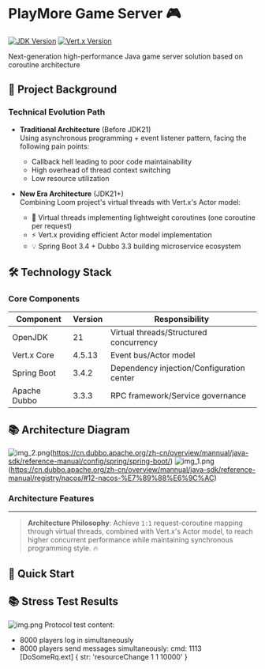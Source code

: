 # PlayMore Game Server 🎮

[![JDK Version](https://img.shields.io/badge/JDK-21-blue)](https://openjdk.org/projects/jdk/21/)
[![Vert.x Version](https://img.shields.io/badge/Vert.x-4.5-red)](https://vertx.io/)

Next-generation high-performance Java game server solution based on coroutine architecture

## 📖 Project Background

### Technical Evolution Path

- **Traditional Architecture** (Before JDK21)  
  Using asynchronous programming + event listener pattern, facing the following pain points:
    - Callback hell leading to poor code maintainability
    - High overhead of thread context switching
    - Low resource utilization

- **New Era Architecture** (JDK21+)  
  Combining Loom project's virtual threads with Vert.x's Actor model:
    - 🚀 Virtual threads implementing lightweight coroutines (one coroutine per request)
    - ⚡ Vert.x providing efficient Actor model implementation
    - 💡 Spring Boot 3.4 + Dubbo 3.3 building microservice ecosystem

## 🛠️ Technology Stack

### Core Components

| Component    | Version | Responsibility                            |
|--------------|---------|-------------------------------------------|
| OpenJDK      | 21      | Virtual threads/Structured concurrency    |
| Vert.x Core  | 4.5.13  | Event bus/Actor model                     |
| Spring Boot  | 3.4.2   | Dependency injection/Configuration center |
| Apache Dubbo | 3.3.3   | RPC framework/Service governance          |

## 📚 Architecture Diagram

![img_2.png](img_2.png)(https://cn.dubbo.apache.org/zh-cn/overview/mannual/java-sdk/reference-manual/config/spring/spring-boot/)
![img_1.png](img_1.png)(https://cn.dubbo.apache.org/zh-cn/overview/mannual/java-sdk/reference-manual/registry/nacos/#12-nacos-%E7%89%88%E6%9C%AC)

### Architecture Features

---

> **Architecture Philosophy**: Achieve `1:1` request-coroutine mapping through virtual threads, combined with Vert.x's
> Actor model, to reach higher concurrent performance while maintaining synchronous programming style. 🔥

## 🚀 Quick Start

## 📚 Stress Test Results

![img.png](img.png)
Protocol test content:

- 8000 players log in simultaneously
- 8000 players send messages simultaneously:
  cmd: 1113 [DoSomeRq.ext]
  {
  str: 'resourceChange 1 1 10000'
  }
